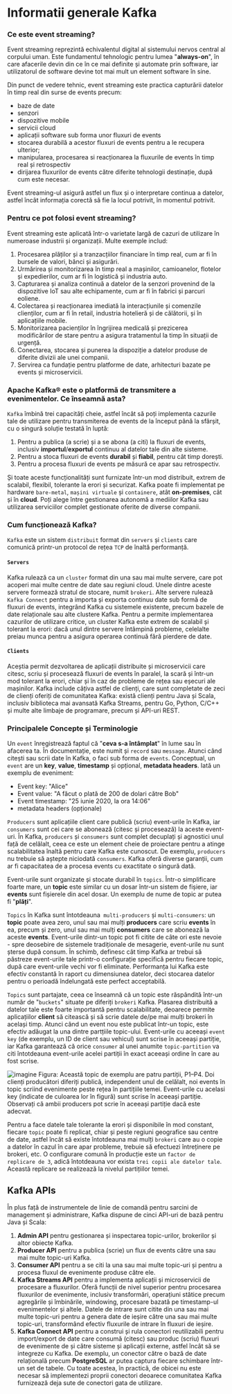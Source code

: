 # Informatii generale Kafka

### Ce este event streaming?
Event streaming reprezintă echivalentul digital al sistemului nervos central al corpului uman. Este fundamentul tehnologic pentru lumea "**always-on**", în care afacerile devin din ce în ce mai definite și automate prin software, iar utilizatorul de software devine tot mai mult un element software în sine.

Din punct de vedere tehnic, event streaming este practica capturării datelor în timp real din surse de events precum:
- baze de date
- senzori
- dispozitive mobile 
- servicii cloud 
- aplicații software sub forma unor fluxuri de events
- stocarea durabilă a acestor fluxuri de events pentru a le recupera ulterior; 
- manipularea,  procesarea si reacționarea la fluxurile de events în timp real și retrospectiv
- dirijarea fluxurilor de events către diferite tehnologii destinație, după cum este necesar. 
  
Event streaming-ul asigură astfel un flux și o interpretare continua a datelor, astfel încât informația corectă să fie la locul potrivit, în momentul potrivit. 


### Pentru ce pot folosi event streaming?
Event streaming este aplicată într-o varietate largă de cazuri de utilizare în numeroase industrii și organizații. Multe exemple includ:

1. Procesarea plăților și a tranzacțiilor financiare în timp real, cum ar fi în bursele de valori, bănci și asigurări.
2. Urmărirea și monitorizarea în timp real a mașinilor, camioanelor, flotelor și expedierilor, cum ar fi în logistică și industria auto.
3. Capturarea și analiza continuă a datelor de la senzori provenind de la dispozitive IoT sau alte echipamente, cum ar fi în fabrici și parcuri eoliene.
4. Colectarea și reacționarea imediată la interacțiunile și comenzile clienților, cum ar fi în retail, industria hotelieră și de călătorii, și în aplicațiile mobile.
5. Monitorizarea pacienților în îngrijirea medicală și prezicerea modificărilor de stare pentru a asigura tratamentul la timp în situații de urgență.
6. Conectarea, stocarea și punerea la dispoziție a datelor produse de diferite divizii ale unei companii.
7. Servirea ca fundație pentru platforme de date, arhitecturi bazate pe events și microservicii.


### Apache Kafka® este o platformă de transmitere a evenimentelor. Ce înseamnă asta?

`Kafka` îmbină trei capacități cheie, astfel încât să poți implementa cazurile tale de utilizare pentru transmiterea de events de la început până la sfârșit, cu o singură soluție testată în luptă:

1. Pentru a publica (a scrie) și a se abona (a citi) la fluxuri de events, inclusiv **importul**/**exportul** continuu al datelor tale din alte sisteme.
2. Pentru a stoca fluxuri de events **durabil** și **fiabil**, pentru cât timp dorești.
3. Pentru a procesa fluxuri de events pe măsură ce apar sau retrospectiv.

Și toate aceste funcționalități sunt furnizate într-un mod distribuit, extrem de scalabil, flexibil, tolerante la erori și securizat. Kafka poate fi implementat pe hardware `bare-metal`, `mașini virtuale` și `containere`, atât **on-premises**, cât și în **cloud**. Poți alege între gestionarea autonomă a mediilor Kafka sau utilizarea serviciilor complet gestionate oferite de diverse companii.

### Cum funcționează Kafka?
`Kafka` este un sistem `distribuit` format din `servers` și `clients` care comunică printr-un protocol de rețea `TCP` de înaltă performanță. 

#### `Servers`
 Kafka rulează ca un `cluster` format din una sau mai multe servere, care pot acoperi mai multe centre de date sau regiuni cloud. Unele dintre aceste servere formează stratul de stocare, numit `brokeri`. Alte servere rulează `Kafka Connect` pentru a importa și exporta continuu date sub formă de fluxuri de events, integrând Kafka cu sistemele existente, precum bazele de date relaționale sau alte clustere Kafka. Pentru a permite implementarea cazurilor de utilizare critice, un cluster Kafka este extrem de scalabil și tolerant la erori: dacă unul dintre servere întâmpină probleme, celelalte preiau munca pentru a asigura operarea continuă fără pierdere de date.

#### `Clients`
 Aceștia permit dezvoltarea de aplicații distribuite și microservicii care citesc, scriu și procesează fluxuri de events în paralel, la scară și într-un mod tolerant la erori, chiar și în caz de probleme de rețea sau eșecuri ale mașinilor. Kafka include câțiva astfel de clienți, care sunt completate de zeci de clienți oferiți de comunitatea Kafka: există clienți pentru Java și Scala, inclusiv biblioteca mai avansată Kafka Streams, pentru Go, Python, C/C++ și multe alte limbaje de programare, precum și API-uri REST.

### Principalele Concepte și Terminologie
Un `event` înregistrează faptul că "**ceva s-a întâmplat**" în lume sau în afacerea ta. În documentație, este numit și `record` sau `message`. Atunci când citești sau scrii date în Kafka, o faci sub forma de `events`. Conceptual, un `event` are un **key**, **value**, **timestamp** și opțional, **metadata headers**. Iată un exemplu de eveniment:

- Event key: "Alice"
- Event value: "A făcut o plată de 200 de dolari către Bob"
- Event timestamp: "25 iunie 2020, la ora 14:06"
- metadata headers (opționale)

`Producers` sunt aplicațiile client care publică (scriu) event-urile în Kafka, iar `consumers` sunt cei care se abonează (citesc și procesează) la aceste event-uri. În Kafka, `producers` și `consumers` sunt complet decuplați și agnostici unul față de celălalt, ceea ce este un element cheie de proiectare pentru a atinge scalabilitatea înaltă pentru care Kafka este cunoscut. De exemplu, `producers` nu trebuie să aștepte niciodată `consumers`. Kafka oferă diverse garanții, cum ar fi capacitatea de a procesa events cu exactitate o singură dată.

Event-urile sunt organizate și stocate durabil în `topics`. Într-o simplificare foarte mare, un **topic** este similar cu un dosar într-un sistem de fișiere, iar **events** sunt fișierele din acel dosar. Un exemplu de nume de topic ar putea fi "**plăți**". 

`Topics` în Kafka sunt întotdeauna` multi-producers` și `multi-consumers`: un **topic** poate avea zero, unul sau mai mulți **producers** care scriu **events** în ea, precum și zero, unul sau mai mulți **consumers** care se abonează la aceste **events**. Event-urile dintr-un topic pot fi citite de câte ori este nevoie - spre deosebire de sistemele tradiționale de mesagerie, event-urile nu sunt șterse după consum. În schimb, definesc cât timp Kafka ar trebui să păstreze event-urile tale printr-o configurație specifică pentru fiecare topic, după care event-urile vechi vor fi eliminate. Performanța lui Kafka este efectiv constantă în raport cu dimensiunea datelor, deci stocarea datelor pentru o perioadă îndelungată este perfect acceptabilă.

`Topics` sunt partajate, ceea ce înseamnă că un topic este răspândită într-un număr de "`buckets`" situate pe diferiți `brokeri` Kafka. Plasarea distribuită a datelor tale este foarte importantă pentru scalabilitate, deoarece permite aplicațiilor **client** să citească și să scrie datele de/pe mai mulți brokeri în același timp. Atunci când un event nou este publicat într-un topic, este efectiv adăugat la una dintre partțiile topic-ului. Event-urile cu aceeași `event key` (de exemplu, un ID de client sau vehicul) sunt scrise în aceeași partiție, iar Kafka garantează că orice `consumer` al unei anumite `topic-partition` va citi întotdeauna event-urile acelei partiții în exact aceeași ordine în care au fost scrise.

![imagine](https://kafka.apache.org/images/streams-and-tables-p1_p4.png)
Figura: Această topic de exemplu are patru partiții, P1–P4. Doi clienți producători diferiți publică, independent unul de celălalt, noi events în topic scriind evenimente peste rețea în partițiile temei. Event-urile cu acelasi key (indicate de culoarea lor în figură) sunt scrise în aceeași partiție. Observați că ambii producers pot scrie în aceeași partiție dacă este adecvat.

Pentru a face datele tale tolerante la erori și disponibile în mod constant, fiecare `topic` poate fi replicat, chiar și peste regiuni geografice sau centre de date, astfel încât să existe întotdeauna mai mulți `brokeri` care au o copie a datelor în cazul în care apar probleme, trebuie să efectuezi întreținere pe brokeri, etc. O configurare comună în producție este un `factor de replicare de 3`, adică întotdeauna vor exista `trei copii ale datelor tale`. Această replicare se realizează la nivelul partițiilor temei.

## Kafka APIs

În plus față de instrumentele de linie de comandă pentru sarcini de management și administrare, Kafka dispune de cinci API-uri de bază pentru Java și Scala:

1. **Admin API** pentru gestionarea și inspectarea topic-urilor, brokerilor și altor obiecte Kafka.
2. **Producer API** pentru a publica (scrie) un flux de events către una sau mai multe topic-uri Kafka.
3. **Consumer API** pentru a se citi la una sau mai multe topic-uri și pentru a procesa fluxul de evenimente produse către ele.
4. **Kafka Streams API** pentru a implementa aplicații și microservicii de procesare a fluxurilor. Oferă funcții de nivel superior pentru procesarea fluxurilor de evenimente, inclusiv transformări, operațiuni stătice precum agregările și îmbinările, windowing, procesare bazată pe timestamp-ul evenimentelor și altele. Datele de intrare sunt citite din una sau mai multe topic-uri pentru a genera date de ieșire către una sau mai multe topic-uri, transformând efectiv fluxurile de intrare în fluxuri de ieșire.
5. **Kafka Connect API** pentru a construi și rula conectori reutilizabili pentru import/export de date care consumă (citesc) sau produc (scriu) fluxuri de evenimente de și către sisteme și aplicații externe, astfel încât să se integreze cu Kafka. De exemplu, un conector către o bază de date relațională precum **PostgreSQL** ar putea captura fiecare schimbare într-un set de tabele. Cu toate acestea, în practică, de obicei nu este necesar să implementezi proprii conectori deoarece comunitatea Kafka furnizează deja sute de conectori gata de utilizare.

